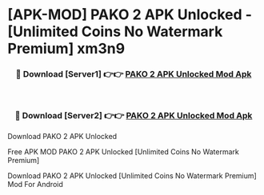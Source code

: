 # [APK-MOD] PAKO 2 APK Unlocked - [Unlimited Coins No Watermark Premium] xm3n9



<div align="center">
<h3>🔴 Download [Server1] 👉👉 <a href="https://momento.my/?title=PAKO_2_APK_Unlocked">PAKO 2 APK Unlocked Mod Apk</a></h3><br>

<h3>🔴 Download [Server2] 👉👉 <a href="https://momento.my/?title=PAKO_2_APK_Unlocked">PAKO 2 APK Unlocked Mod Apk</a></h3>
</div>



Download PAKO 2 APK Unlocked 

Free APK MOD PAKO 2 APK Unlocked [Unlimited Coins No Watermark Premium]

Download PAKO 2 APK Unlocked [Unlimited Coins No Watermark Premium] Mod For Android
